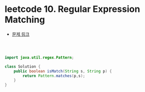 # leetcode 10. Regular Expression Matching

- [문제 링크](https://leetcode.com/problems/regular-expression-matching/)

</br>

```java

import java.util.regex.Pattern;

class Solution {
    public boolean isMatch(String s, String p) {
        return Pattern.matches(p,s);
    }
}

```
